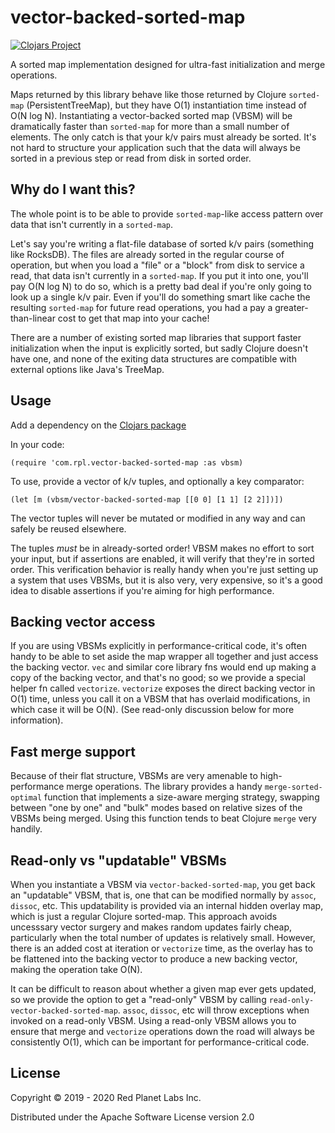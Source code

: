 # vector-backed-sorted-map
[![Clojars Project](https://img.shields.io/clojars/v/com.rpl/vector-backed-sorted-map.svg)](https://clojars.org/com.rpl/vector-backed-sorted-map)

A sorted map implementation designed for ultra-fast initialization and merge operations.

Maps returned by this library behave like those returned by Clojure `sorted-map` (PersistentTreeMap), but they have O(1) instantiation time instead of O(N log N). Instantiating a vector-backed sorted map (VBSM) will be dramatically faster than `sorted-map` for more than a small number of elements. The only catch is that your k/v pairs must already be sorted. It's not hard to structure your application such that the data will always be sorted in a previous step or read from disk in sorted order.

## Why do I want this?

The whole point is to be able to provide `sorted-map`-like access pattern over data that isn't currently in a `sorted-map`.

Let's say you're writing a flat-file database of sorted k/v pairs (something like RocksDB). The files are already sorted in the regular course of operation, but when you load a "file" or a "block" from disk to service a read, that data isn't currently in a `sorted-map`. If you put it into one, you'll pay O(N log N) to do so, which is a pretty bad deal if you're only going to look up a single k/v pair. Even if you'll do something smart like cache the resulting `sorted-map` for future read operations, you had a pay a greater-than-linear cost to get that map into your cache!

There are a number of existing sorted map libraries that support faster initialization when the input is explicitly sorted, but sadly Clojure doesn't have one, and none of the exiting data structures are compatible with external options like Java's TreeMap.

## Usage

Add a dependency on the [Clojars package](https://clojars.org/com.rpl/vector-backed-sorted-map)

In your code:

`(require 'com.rpl.vector-backed-sorted-map :as vbsm)`

To use, provide a vector of k/v tuples, and optionally a key comparator:

`(let [m (vbsm/vector-backed-sorted-map [[0 0] [1 1] [2 2]])])`

The vector tuples will never be mutated or modified in any way and can safely be reused elsewhere.

The tuples *must* be in already-sorted order! VBSM makes no effort to sort your input, but if assertions are enabled, it will verify that they're in sorted order. This verification behavior is really handy when you're just setting up a system that uses VBSMs, but it is also very, very expensive, so it's a good idea to disable assertions if you're aiming for high performance.

## Backing vector access

If you are using VBSMs explicitly in performance-critical code, it's often handy to be able to set aside the map wrapper all together and just access the backing vector. `vec` and similar core library fns would end up making a copy of the backing vector, and that's no good; so we provide a special helper fn called `vectorize`. `vectorize` exposes the direct backing vector in O(1) time, unless you call it on a VBSM that has overlaid modifications, in which case it will be O(N). (See read-only discussion below for more information).

## Fast merge support

Because of their flat structure, VBSMs are very amenable to high-performance merge operations. The library provides a handy `merge-sorted-optimal` function that implements a size-aware merging strategy, swapping between "one by one" and "bulk" modes based on relative sizes of the VBSMs being merged. Using this function tends to beat Clojure `merge` very handily.

## Read-only vs "updatable" VBSMs

When you instantiate a VBSM via `vector-backed-sorted-map`, you get back an "updatable" VBSM, that is, one that can be modified normally by `assoc`, `dissoc`, etc. This updatability is provided via an internal hidden overlay map, which is just a regular Clojure sorted-map. This approach avoids uncesssary vector surgery and makes random updates fairly cheap, particularly when the total number of updates is relatively small. However, there is an added cost at iteration or `vectorize` time, as the overlay has to be flattened into the backing vector to produce a new backing vector, making the operation take O(N).

It can be difficult to reason about whether a given map ever gets updated, so we provide the option to get a "read-only" VBSM by calling `read-only-vector-backed-sorted-map`. `assoc`, `dissoc`, etc will throw exceptions when invoked on a read-only VBSM. Using a read-only VBSM allows you to ensure that merge and `vectorize` operations down the road will always be consistently O(1), which can be important for performance-critical code.

## License

Copyright © 2019 - 2020 Red Planet Labs Inc.

Distributed under the Apache Software License version 2.0
